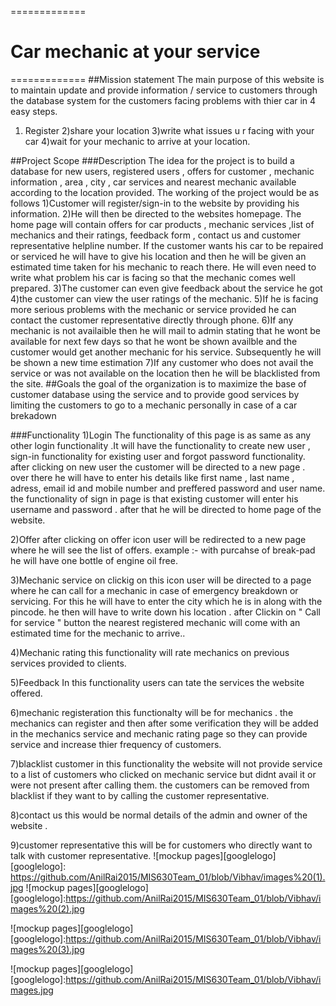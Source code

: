 =============
# Car mechanic at your service       

=============
##Mission statement
The main purpose of this website is to maintain  update and provide information / service to customers through the database system for the customers facing problems with thier car in 4 easy steps. 
1) Register
2)share your location 
3)write what issues u r facing with your car
4)wait for your mechanic to arrive at your location. 

##Project Scope
###Description
 The idea for the project is to build a database for new users, registered users , offers for customer , mechanic information , area , city , car services and nearest mechanic available according to the location provided. 
  The working of the project would be as follows
  1)Customer will register/sign-in to the website by providing his information.
  2)He will then be directed to the websites homepage. The home page will contain offers for car products , mechanic services ,list of mechanics and their ratings, feedback form ,  contact us and customer representative helpline number.
  If the customer wants his car to be repaired or serviced he will have to give his location and then he will be given an estimated time taken for his mechanic to reach there. He will even need to write what problem his car is facing so that the mechanic comes well prepared.
  3)The customer can even give feedback about the service he got
  4)the customer can view the user ratings of the mechanic.
  5)If he is facing more serious problems with the mechanic or service provided he can contact the customer representative directly through phone.
  6)If any mechanic is not availaible then he will mail to admin stating that he wont be available for next few days so that he wont be shown availble and the customer would get another mechanic for his service. Subsequently he will be shown a new time estimation 
  7)If any customer who does not avail the service or was not available on the location then he will be blacklisted from the site.
##Goals
  the goal of the organization is to maximize the base of customer database using the service and to provide good services 
by limiting the customers to go to a mechanic personally in case of a car brekadown

###Functionality
1)Login
 The functionality of this page is as same as any other login functionality .It will have the functionality to create new user , sign-in functionality for existing user and forgot password functionality.
 after clicking on new user the customer will be directed to a new page . over there he will have to enter his details like first name , last name , adress, email id and mobile number and preffered password and user name.
the functionality of sign in page is that existing customer will enter his username and password . after that he will be directed to home page of the website.

2)Offer 
after clicking on offer icon user will be redirected to a new page where he will see the list of offers.
example :- with purcahse of break-pad he will have one bottle of engine oil free.

3)Mechanic service 
on clickig on this icon user will be directed to a page where he can call for a mechanic in case of emergency breakdown or servicing. For this he will have to enter the city which he is in along with the pincode. he then will have to write down his location . after Clickin on " Call for service " button the nearest registered mechanic  will come with an estimated time for the mechanic to arrive..

4)Mechanic rating
this functionality will rate mechanics on previous services provided to clients.

5)Feedback
In this functionality users can tate the services the website offered.

6)mechanic registeration
this functionalty will be for mechanics . the mechanics can register and then after some verification they will be added in the mechanics service and mechanic rating page so they can provide service and increase thier frequency of customers.

7)blacklist customer
in this functionality the website will not provide service to a list of customers who clicked on  mechanic service but didnt avail it or were not present after calling them. the customers can be removed from blacklist if they want to by calling the customer representative.

8)contact us
this would be normal details of the admin and owner of the website .

9)customer representative
this will be for customers who directly want to talk with customer representative.
![mockup pages][googlelogo]
[googlelogo]:
https://github.com/AnilRai2015/MIS630Team_01/blob/Vibhav/images%20(1).jpg
![mockup pages][googlelogo]
[googlelogo]:https://github.com/AnilRai2015/MIS630Team_01/blob/Vibhav/images%20(2).jpg

![mockup pages][googlelogo]
[googlelogo]:https://github.com/AnilRai2015/MIS630Team_01/blob/Vibhav/images%20(3).jpg

![mockup pages][googlelogo]
[googlelogo]:https://github.com/AnilRai2015/MIS630Team_01/blob/Vibhav/images.jpg



